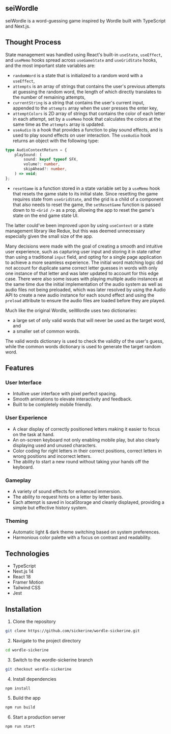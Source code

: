## seiWordle

seiWordle is a word-guessing game inspired by Wordle built with TypeScript and Next.js.

## Thought Process

State management was handled using React's built-in `useState`, `useEffect`, and `useMemo` hooks spread across `useGameState` and `useGridState` hooks, and the most important state variables are:

* `randomWord` is a state that is initialized to a random word with a `useEffect`,
* `attempts` is an array of strings that contains the user's previous attempts at guessing the random word, the length of which directly translates to the number of remaining attempts,
* `currentString` is a string that contains the user's current input, appended to the `attempts` array when the user presses the enter key,
* `attemptColors` is 2D array of strings that contains the color of each letter in each attempt, set by a `useMemo` hook that calculates the colors at the same time as the `attempts` array is updated.
* `useAudio` is a hook that provides a function to play sound effects, and is used to play sound effects on user interaction. The `useAudio` hook returns an object with the following type:
```typescript
type AudioContextReturn = {
	playSound: (
		sound: keyof typeof SFX,
		volume?: number,
		skipAhead?: number,
	) => void;
};
```
* `resetGame` is a function stored in a state variable set by a `useMemo` hook that resets the game state to its initial state. Since resetting the game requires state from `useGridState`, and the grid is a child of a component that also needs to reset the game, the `setResetGame` function is passed down to to `<Grid />` as a prop, allowing the app to reset the game's state on the end game state UI.

The latter could've been improved upon by using `useContext` or a state management library like Redux, but this was deemed unnecessary especially given the small size of the app.

Many decisions were made with the goal of creating a smooth and intuitive user experience, such as capturing user input and storing it in state rather than using a traditional `input` field, and opting for a single page application to achieve a more seamless experience. The initial word matching logic did not account for duplicate same correct letter guesses in words with only one instance of that letter and was later updated to account for this edge case. There were also some issues with playing multiple audio instances at the same time due the initial implementation of the audio system as well as audio files not being preloaded, which was later resolved by using the Audio API to create a new audio instance for each sound effect and using the `preload` attribute to ensure the audio files are loaded before they are played.

Much like the original Wordle, seiWordle uses two dictionaries:
* a large set of only valid words that will never be used as the target word, and
* a smaller set of common words.

The valid words dictionary is used to check the validity of the user's guess, while the common words dictionary is used to generate the target random word.

## Features

### User Interface

* Intuitive user interface with pixel perfect spacing.
* Smooth animations to elevate interactivity and feedback.
* Built to be completely mobile friendly.

### User Experience

* A clear display of correctly positioned letters making it easier to focus on the task at hand.
* An on-screen keyboard not only enabling mobile play, but also clearly displaying used and unused characters.
* Color coding for right letters in their correct positions, correct letters in wrong positions and incorrect letters.
* The ability to start a new round without taking your hands off the keyboard.

### Gameplay

* A variety of sound effects for enhanced immersion.
* The ability to request hints on a letter by letter basis.
* Each attempt is saved in localStorage and cleanly displayed, providing a simple but effective history system.

### Theming

* Automatic light & dark theme switching based on system preferences.
* Harmonious color palette with a focus on contrast and readability.

## Technologies

* TypeScript
* Next.js 14
* React 18
* Framer Motion
* Tailwind CSS
* Jest

## Installation

1. Clone the repository

```bash
git clone https://github.com/sickerine/wordle-sickerine.git
```

2. Navigate to the project directory

```bash
cd wordle-sickerine
```

3. Switch to the wordle-sickerine branch

```bash
git checkout wordle-sickerine
```

4. Install dependencies

```bash
npm install
```

5. Build the app

```bash
npm run build
```

6. Start a production server

```bash
npm run start
```